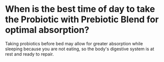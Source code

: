 # When is the best time of day to take the Probiotic with Prebiotic Blend for optimal absorption?

Taking probiotics before bed may allow for greater absorption while sleeping because you are not eating, so the body's digestive system is at rest and ready to repair.